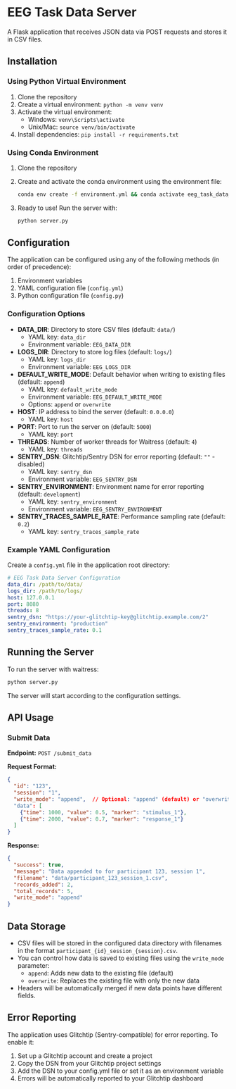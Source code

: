 # EEG Task Data Server

A Flask application that receives JSON data via POST requests and stores it in CSV files.

## Installation

### Using Python Virtual Environment

1. Clone the repository
2. Create a virtual environment: `python -m venv venv`
3. Activate the virtual environment:
   - Windows: `venv\Scripts\activate`
   - Unix/Mac: `source venv/bin/activate`
4. Install dependencies: `pip install -r requirements.txt`

### Using Conda Environment

1. Clone the repository
2. Create and activate the conda environment using the environment file:

   ```bash
   conda env create -f environment.yml && conda activate eeg_task_data_server
   ```

3. Ready to use! Run the server with:

   ```bash
   python server.py
   ```

## Configuration

The application can be configured using any of the following methods (in order of precedence):

1. Environment variables
2. YAML configuration file (`config.yml`)
3. Python configuration file (`config.py`)

### Configuration Options

- **DATA_DIR**: Directory to store CSV files (default: `data/`)
  - YAML key: `data_dir`
  - Environment variable: `EEG_DATA_DIR`
- **LOGS_DIR**: Directory to store log files (default: `logs/`)
  - YAML key: `logs_dir`
  - Environment variable: `EEG_LOGS_DIR`
- **DEFAULT_WRITE_MODE**: Default behavior when writing to existing files (default: `append`)
  - YAML key: `default_write_mode`
  - Environment variable: `EEG_DEFAULT_WRITE_MODE`
  - Options: `append` or `overwrite`
- **HOST**: IP address to bind the server (default: `0.0.0.0`)
  - YAML key: `host`
- **PORT**: Port to run the server on (default: `5000`)
  - YAML key: `port`
- **THREADS**: Number of worker threads for Waitress (default: `4`)
  - YAML key: `threads`
- **SENTRY_DSN**: Glitchtip/Sentry DSN for error reporting (default: `""` - disabled)
  - YAML key: `sentry_dsn`
  - Environment variable: `EEG_SENTRY_DSN`
- **SENTRY_ENVIRONMENT**: Environment name for error reporting (default: `development`)
  - YAML key: `sentry_environment`
  - Environment variable: `EEG_SENTRY_ENVIRONMENT`
- **SENTRY_TRACES_SAMPLE_RATE**: Performance sampling rate (default: `0.2`)
  - YAML key: `sentry_traces_sample_rate`

### Example YAML Configuration

Create a `config.yml` file in the application root directory:

```yaml
# EEG Task Data Server Configuration
data_dir: /path/to/data/
logs_dir: /path/to/logs/
host: 127.0.0.1
port: 8080
threads: 8
sentry_dsn: "https://your-glitchtip-key@glitchtip.example.com/2"
sentry_environment: "production"
sentry_traces_sample_rate: 0.1
```

## Running the Server

To run the server with waitress:

```bash
python server.py
```

The server will start according to the configuration settings.

## API Usage

### Submit Data

**Endpoint:** `POST /submit_data`

**Request Format:**

```json
{
  "id": "123",
  "session": "1",
  "write_mode": "append",  // Optional: "append" (default) or "overwrite"
  "data": [
    {"time": 1000, "value": 0.5, "marker": "stimulus_1"},
    {"time": 2000, "value": 0.7, "marker": "response_1"}
  ]
}
```

**Response:**

```json
{
  "success": true,
  "message": "Data appended to for participant 123, session 1",
  "filename": "data/participant_123_session_1.csv",
  "records_added": 2,
  "total_records": 5,
  "write_mode": "append"
}
```

## Data Storage

- CSV files will be stored in the configured data directory with filenames in the format `participant_{id}_session_{session}.csv`.
- You can control how data is saved to existing files using the `write_mode` parameter:
  - `append`: Adds new data to the existing file (default)
  - `overwrite`: Replaces the existing file with only the new data
- Headers will be automatically merged if new data points have different fields.

## Error Reporting

The application uses Glitchtip (Sentry-compatible) for error reporting. To enable it:

1. Set up a Glitchtip account and create a project
2. Copy the DSN from your Glitchtip project settings
3. Add the DSN to your config.yml file or set it as an environment variable
4. Errors will be automatically reported to your Glitchtip dashboard
